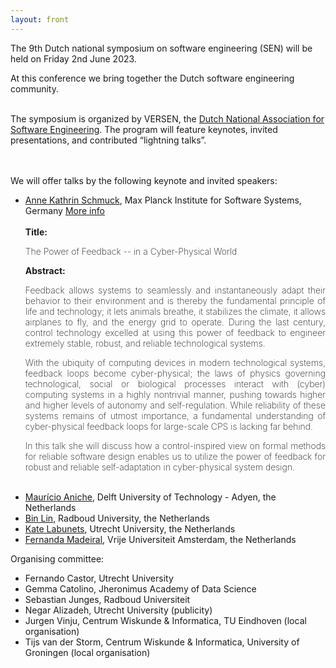 ```yaml
---
layout: front
---
```


<p class="lead">

The 9th Dutch national symposium on software engineering (SEN) will be held on Friday 2nd June 2023.
<!--After the success of the SEN Symposium of 2014, 2016, 2017, 2018, 2019, and 2020, we cordially invite
you to the seventh edition.-->
At this conference we bring together the Dutch software engineering community.
<br><br>

The symposium is organized by VERSEN, the <a href="https://www.versen.nl/">Dutch National Association
for Software Engineering</a>. The program will feature keynotes, invited
presentations, and contributed “lightning talks”.

<br><br>
We will offer talks by the following keynote and invited speakers:

<ul>
    <li> <a href="https://wp.mpi-sws.org/akschmuck/">Anne Kathrin Schmuck</a>, Max Planck Institute for Software Systems, Germany <a href="#more_info" data-toggle="collapse"><u> More info</u></a></li>
         <div id="more_info" class="collapse"  style="text-align: justify">
            <br>
            <b>Title:</b>
            <p style="font-weight: 200">
                The Power of Feedback -- in a Cyber-Physical World
            </p>
            <b>Abstract:</b>
            <p style="font-weight: 200">
                Feedback allows systems to seamlessly and instantaneously adapt their behavior to their environment and is thereby the fundamental principle of life and technology; it lets animals breathe, it stabilizes the climate, it allows airplanes to fly, and the energy grid to operate. During the last century, control technology excelled at using this power of feedback to engineer extremely stable, robust, and reliable technological systems.
            </p>
            <p style="font-weight: 200">
                With the ubiquity of computing devices in modern technological systems, feedback loops become cyber-physical; the laws of physics governing technological, social or biological processes interact with (cyber) computing systems in a highly nontrivial manner, pushing towards higher and higher levels of autonomy and self-regulation. While reliability of these systems remains of utmost importance, a fundamental understanding of cyber-physical feedback loops for large-scale CPS is lacking far behind.
            </p>
            <p style="font-weight: 200">
                In this talk she will discuss how a control-inspired view on formal methods for reliable software design enables us to utilize the power of feedback for robust and reliable self-adaptation in cyber-physical system design.<br><br>
            </p>
        </div>
    <li> <a href="https://www.mauricioaniche.com/">Maurício Aniche</a>, Delft University of Technology - Adyen, the Netherlands</li>
    <li> <a href="https://binlin.info/index.html">Bin Lin</a>, Radboud University, the Netherlands</li>
    <li> <a href="https://www.uu.nl/staff/KLabunets">Kate Labunets</a>, Utrecht University, the Netherlands</li>
    <li> <a href="https://fermadeiral.github.io/">Fernanda Madeiral</a>, Vrije Universiteit Amsterdam, the Netherlands</li>
</ul>

<!-- The SEN Symposium is organized by <a href="https://www.versen.nl/">VERSEN</a>. -->

<p class="lead">
Organising committee:
<ul>

<li>Fernando Castor, Utrecht University</li>
<li>Gemma Catolino, Jheronimus Academy of Data Science</li>
<li>Sebastian Junges, Radboud Universiteit</li>
<li>Negar Alizadeh, Utrecht University (publicity)</li>

<li>Jurgen Vinju, Centrum Wiskunde & Informatica, TU Eindhoven (local organisation)</li>
<li>Tijs van der Storm, Centrum Wiskunde & Informatica, University of Groningen (local organisation)</li>
</ul>

<!--<a href="./posters/index.html">submit a poster/presentation</a> and <a href="./registration/index.html">register for free participation.</a> -->
